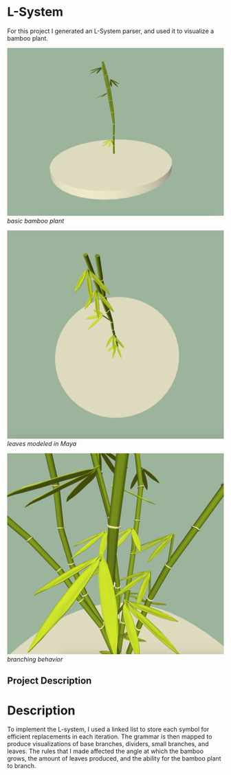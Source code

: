# L-System 

For this project I generated an L-System parser, and used it to visualize a bamboo plant. 

![Alt text](references/size-view.png?raw=true)
*basic bamboo plant*

![Alt text](references/top-view.png?raw=true)
*leaves modeled in Maya*

![Alt text](references/multiple-branches.png?raw=true)
*branching behavior*

## Project Description

# Description 

To implement the L-system, I used a linked list to store each symbol for efficient replacements in each iteration. The grammar is then mapped to produce visualizations of base branches, dividers, small branches, and leaves. The rules that I made affected the angle at which the bamboo grows, the amount of leaves produced, and the ability for the bamboo plant to branch. 


